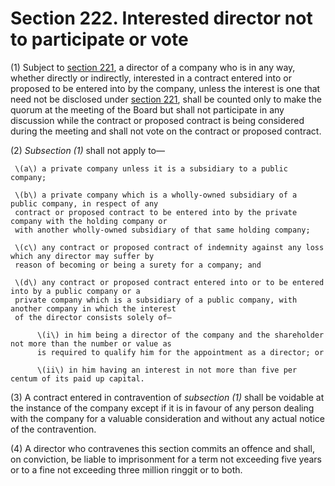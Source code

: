 # Section 222. Interested director not to participate or vote

\(1\) Subject to [section 221](section-221.-disclosure-of-interest-in-contracts-proposed-contracts-property-offices-etc..md), a director of a company who is in any way, whether directly or indirectly, interested in a contract entered into or proposed to be entered into by the company, unless the interest is one that need not be disclosed under [section 221](section-221.-disclosure-of-interest-in-contracts-proposed-contracts-property-offices-etc..md), shall be counted only to make the quorum at the meeting of the Board but shall not participate in any discussion while the contract or proposed contract is being considered during the meeting and shall not vote on the contract or proposed contract.

\(2\) _Subsection \(1\)_ shall not apply to—

     \(a\) a private company unless it is a subsidiary to a public company;

     \(b\) a private company which is a wholly-owned subsidiary of a public company, in respect of any  
     contract or proposed contract to be entered into by the private company with the holding company or  
     with another wholly-owned subsidiary of that same holding company;

     \(c\) any contract or proposed contract of indemnity against any loss which any director may suffer by  
     reason of becoming or being a surety for a company; and

     \(d\) any contract or proposed contract entered into or to be entered into by a public company or a  
     private company which is a subsidiary of a public company, with another company in which the interest  
     of the director consists solely of—

          \(i\) in him being a director of the company and the shareholder not more than the number or value as  
          is required to qualify him for the appointment as a director; or

          \(ii\) in him having an interest in not more than five per centum of its paid up capital.

\(3\) A contract entered in contravention of _subsection \(1\)_ shall be voidable at the instance of the company except if it is in favour of any person dealing with the company for a valuable consideration and without any actual notice of the contravention.

\(4\) A director who contravenes this section commits an offence and shall, on conviction, be liable to imprisonment for a term not exceeding five years or to a fine not exceeding three million ringgit or to both.

